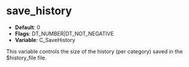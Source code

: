 # save_history

- **Default**: 0
- **Flags**: DT_NUMBER|DT_NOT_NEGATIVE
- **Variable**: C_SaveHistory

This variable controls the size of the history (per category) saved in the
$history_file file.
